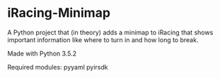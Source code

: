 # iRacing-Minimap
A Python project that (in theory) adds a minimap to iRacing that shows important information like where to turn in and how long to break.

Made with Python 3.5.2

Required modules:
	pyyaml
	pyirsdk

